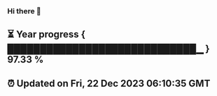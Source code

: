 ### Hi there 👋
⏳ Year progress { █████████████████████████████▁ } 97.33 %
---
⏰ Updated on Fri, 22 Dec 2023 06:10:35 GMT
---
